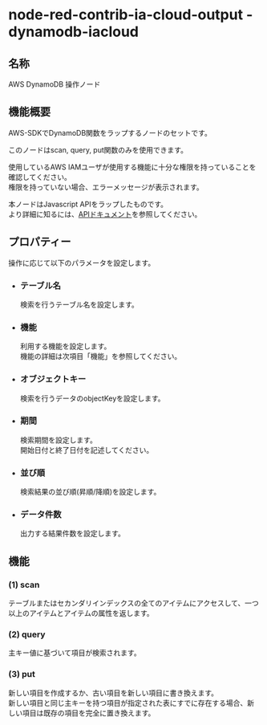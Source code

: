 # node-red-contrib-ia-cloud-output - dynamodb-iacloud

## 名称
AWS DynamoDB 操作ノード



## 機能概要

AWS-SDKでDynamoDB関数をラップするノードのセットです。

このノードはscan, query, put関数のみを使用できます。

使用しているAWS IAMユーザが使用する機能に十分な権限を持っていることを確認してください。  
権限を持っていない場合、エラーメッセージが表示されます。

本ノードはJavascript APIをラップしたものです。  
より詳細に知るには、[APIドキュメント](https://docs.aws.amazon.com/sdkforruby/api/Aws/DynamoDB/Client.html)を参照してください。



## プロパティー

操作に応じて以下のパラメータを設定します。  

- ### テーブル名
  検索を行うテーブル名を設定します。

- ### 機能  
  利用する機能を設定します。  
  機能の詳細は次項目「機能」を参照してください。

- ### オブジェクトキー  
  検索を行うデータのobjectKeyを設定します。

- ### 期間  
  検索期間を設定します。  
  開始日付と終了日付を記述してください。

- ### 並び順  
  検索結果の並び順(昇順/降順)を設定します。  

- ### データ件数   
  出力する結果件数を設定します。  


## 機能

### (1) scan
テーブルまたはセカンダリインデックスの全てのアイテムにアクセスして、一つ以上のアイテムとアイテムの属性を返します。  


### (2) query
主キー値に基づいて項目が検索されます。  


### (3) put
新しい項目を作成するか、古い項目を新しい項目に書き換えます。  
新しい項目と同じ主キーを持つ項目が指定された表にすでに存在する場合、新しい項目は既存の項目を完全に置き換えます。  


<!--
## ポリシー
次のユーザポリシーまたは権限を持つIAMユーザをセットアップする必要があります。  
権限を持っていない場合、エラーメッセージが表示されます。

    {
        "Version": "2012-10-17",
        "Statement": [
            {
                "Sid": "AccessDynamoDBStreamOnly",
                "Effect": "Allow",
                "Action": [
                    "dynamodb:DescribeStream",
                    "dynamodb:GetRecords",
                    "dynamodb:GetShardIterator",
                    "dynamodb:ListStreams"
                ],
                "Resource": "arn:aws:dynamodb:eu-west-1:952427577739:table/example/stream/*"
            }
        ]
    }



## 内部プロパティー

AWS接続先に応じて、ノード内のAWS項目で以下のパラメータを設定する必要があります。  
Access Id, Secret Keyの詳細は [AWS - アクセスキーについて](https://aws.amazon.com/jp/developers/access-keys/)を参照してください。
- ### Name
    接続先の名称を記述します。  
    例：AWS-User1

- ### Region
    接続先のリージョン名を記述します。  
    例：ap-northeast-1

- ### Access Id
    接続を行うアカウントのアクセスIDを記述します。  
    例：AKIAIOSFODNN7EXAMPLE

- ### Secret Key
    接続を行うアカウントのシークレットキーを記述します。  
    例：wJalrXUtnFEMI/K7MDENG/bPxRfiCYEXAMPLEKEY

-->
